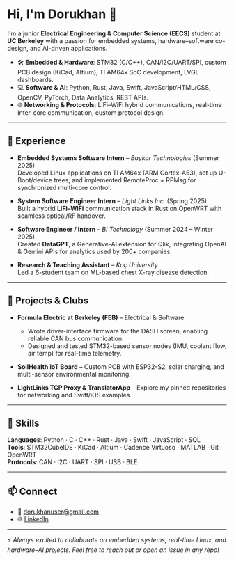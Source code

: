 # Hi, I'm Dorukhan 👋

I'm a junior **Electrical Engineering & Computer Science (EECS)** student at **UC Berkeley** with a passion for embedded systems, hardware–software co-design, and AI-driven applications.

- 🛠 **Embedded & Hardware**: STM32 (C/C++), CAN/I2C/UART/SPI, custom PCB design (KiCad, Altium), TI AM64x SoC development, LVGL dashboards.
- 💻 **Software & AI**: Python, Rust, Java, Swift, JavaScript/HTML/CSS, OpenCV, PyTorch, Data Analytics, REST APIs.
- 🌐 **Networking & Protocols**: LiFi–WiFi hybrid communications, real-time inter-core communication, custom protocol design.

---

## 🔧 Experience

- **Embedded Systems Software Intern** – *Baykar Technologies* (Summer 2025)  
  Developed Linux applications on TI AM64x (ARM Cortex-A53), set up U-Boot/device trees, and implemented RemoteProc + RPMsg for synchronized multi-core control.

- **System Software Engineer Intern** – *Light Links Inc.* (Spring 2025)  
  Built a hybrid **LiFi–WiFi** communication stack in Rust on OpenWRT with seamless optical/RF handover.

- **Software Engineer / Intern** – *BI Technology* (Summer 2024 – Winter 2025)  
  Created **DataGPT**, a Generative-AI extension for Qlik, integrating OpenAI & Gemini APIs for analytics used by 200+ companies.

- **Research & Teaching Assistant** – *Koç University*  
  Led a 6-student team on ML-based chest X-ray disease detection.

---

## 🚗 Projects & Clubs

- **Formula Electric at Berkeley (FEB)** – Electrical & Software  
  - Wrote driver-interface firmware for the DASH screen, enabling reliable CAN bus communication.  
  - Designed and tested STM32-based sensor nodes (IMU, coolant flow, air temp) for real-time telemetry.

- **SoilHealth IoT Board** – Custom PCB with ESP32-S2, solar charging, and multi-sensor environmental monitoring.

- **LightLinks TCP Proxy & TranslatorApp** – Explore my pinned repositories for networking and Swift/iOS examples.

---

## 🧩 Skills

**Languages**: Python · C · C++ · Rust · Java · Swift · JavaScript · SQL  
**Tools**: STM32CubeIDE · KiCad · Altium · Cadence Virtuoso · MATLAB · Git · OpenWRT  
**Protocols**: CAN · I2C · UART · SPI · USB · BLE

---

## 📫 Connect

- 📧 [dorukhanuser@gmail.com](mailto:dorukhanuser@gmail.com)  
- 🌐 [LinkedIn](https://www.linkedin.com/in/dorukhanuser)  

---

⚡ *Always excited to collaborate on embedded systems, real-time Linux, and hardware–AI projects. Feel free to reach out or open an issue in any repo!*
